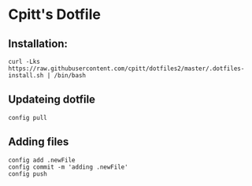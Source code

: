# Cpitt's Dotfile

## Installation:
```
curl -Lks https://raw.githubusercontent.com/cpitt/dotfiles2/master/.dotfiles-install.sh | /bin/bash
```

## Updateing dotfile

```
config pull
```

## Adding files
```
config add .newFile
config commit -m 'adding .newFile'
config push
```
